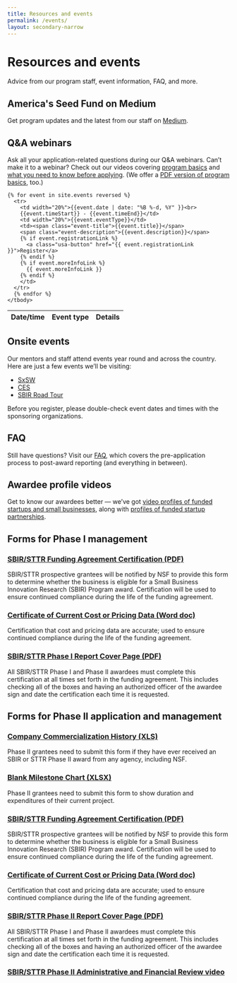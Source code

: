 ```yaml
---
title: Resources and events
permalink: /events/
layout: secondary-narrow
---
```


# Resources and events

Advice from our program staff, event information, FAQ, and more.

## America's Seed Fund on Medium

Get program updates and the latest from our staff on [Medium](https://medium.com/@NSFSBIR).

## Q&A webinars

Ask all your application-related questions during our Q&A webinars. Can’t make it to a webinar? Check out our videos covering [program basics](https://www.youtube.com/watch?v=1Tm_ToVRpqE) and [what you need to know before applying](https://www.youtube.com/watch?v=-0lhmfczIJ8&feature=youtu.be). (We offer a [PDF version of program basics](https://www.nsf.gov/eng/iip/sbir/documents/About_NSF_SBIR_STTR.pdf), too.)

<table class="usa-table-borderless event-listing">
    <thead>
      <tr>
        <th scope="col">Date/time</th>
        <th scope="col">Event type</th>
        <th scope="col">Details</th>
      </tr>
    </thead>
    <tbody>

    {% for event in site.events reversed %}
      <tr>
        <td width="20%">{{event.date | date: "%B %-d, %Y" }}<br>
        {{event.timeStart}} - {{event.timeEnd}}</td>
        <td width="20%">{{event.eventType}}</td>
        <td><span class="event-title">{{event.title}}</span>
        <span class="event-description">{{event.description}}</span>
        {% if event.registrationLink %}
          <a class="usa-button" href="{{ event.registrationLink }}">Register</a>
        {% endif %}
        {% if event.moreInfoLink %}
          {{ event.moreInfoLink }}
        {% endif %}
        </td>
      </tr>
      {% endfor %}
    </tbody>
  </table>
  
  
 ## Onsite events
  
  Our mentors and staff attend events year round and across the country. Here are just a few events we’ll be visiting:
  
  - [SxSW](http://schedule.sxsw.com/2017/events/OE06311)
  - [CES](http://www.ces.tech/)
  - [SBIR Road Tour](http://www.sbirroadtour.com/)
  
  Before you register, please double-check event dates and times with the sponsoring organizations.
  
## FAQ
  
Still have questions? Visit our [FAQ](https://www.nsf.gov/pubs/2017/nsf17071/nsf17071.jsp), which covers the pre-application process to post-award reporting (and everything in between).

## Awardee profile videos

Get to know our awardees better — we’ve got [video profiles of funded startups and small businesses](https://www.youtube.com/playlist?list=PLGhBP1C7iCOkPp8yv2I3ZGk16LiMIiikb), along with [profiles of funded startup partnerships](https://www.youtube.com/playlist?list=PLGhBP1C7iCOkmWtgG1BKTZpfMMCDkYY61).

## Forms for Phase I management

### [SBIR/STTR Funding Agreement Certification (PDF)](/files/SBIR_STTR_Funding_Agreement.pdf) 
SBIR/STTR prospective grantees will be notified by NSF to provide this form to determine whether the business is eligible for a Small Business Innovation Research (SBIR) Program award. Certification will be used to ensure continued compliance during the life of the funding agreement.

### [Certificate of Current Cost or Pricing Data (Word doc)](/files/Certificate_of_Current_Cost.docx)
Certification that cost and pricing data are accurate; used to ensure continued compliance during the life of the funding agreement.

### [SBIR/STTR Phase I Report Cover Page (PDF) ](/files/SBIR-STTR_Revised_Report_Cover.pdf)
All SBIR/STTR Phase I and Phase II awardees must complete this certification at all times set forth in the funding agreement. This includes checking all of the boxes and having an authorized officer of the awardee sign and date the certification each time it is requested.

## Forms for Phase II application and management

### [Company Commercialization History (XLS)](/files/CommercialHistoryTemplate.xls) 
Phase II grantees need to submit this form if they have ever received an SBIR or STTR Phase II award from any agency, including NSF.

### [Blank Milestone Chart (XLSX) ](/files/Blank_Milestone_Chart.xlsx)
Phase II grantees need to submit this form to show duration and expenditures of their current project.

### [SBIR/STTR Funding Agreement Certification (PDF)](/files/SBIR_STTR_Funding_Agreement.pdf) 
SBIR/STTR prospective grantees will be notified by NSF to provide this form to determine whether the business is eligible for a Small Business Innovation Research (SBIR) Program award. Certification will be used to ensure continued compliance during the life of the funding agreement.

### [Certificate of Current Cost or Pricing Data (Word doc)](/files/Certificate_of_Current_Cost.docx) 
Certification that cost and pricing data are accurate; used to ensure continued compliance during the life of the funding agreement.

### [SBIR/STTR Phase II Report Cover Page (PDF) ](/files/SBIR-STTR_Revised_Report_Cover.pdf)
All SBIR/STTR Phase I and Phase II awardees must complete this certification at all times set forth in the funding agreement. This includes checking all of the boxes and having an authorized officer of the awardee sign and date the certification each time it is requested.

### [SBIR/STTR Phase II Administrative and Financial Review video](https://www.youtube.com/playlist?list=PLGhBP1C7iCOmI1p5UtqYCXzmUL9SzSApv)

